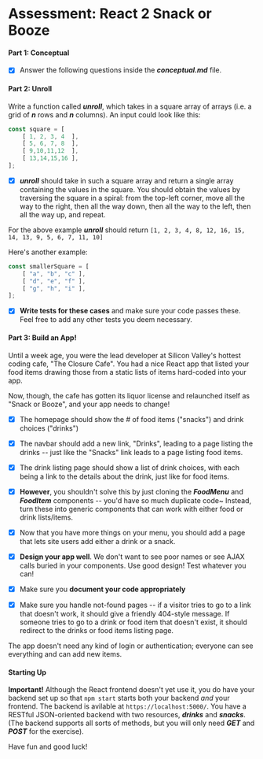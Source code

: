 # Assessment: React 2 Snack or Booze

#### Part 1: Conceptual

- [x] Answer the following questions inside the ***conceptual.md*** file.

#### Part 2: Unroll
Write a function called ***unroll***, which takes in a square array of arrays (i.e. a grid of ***n*** rows and ***n*** columns). An input could look like this:

```js
const square = [
    [ 1, 2, 3, 4  ],
    [ 5, 6, 7, 8  ],
    [ 9,10,11,12  ],
    [ 13,14,15,16 ],
];
```

- [x] ***unroll*** should take in such a square array and return a single array containing the values in the square. You should obtain the values by traversing the square in a spiral: from the top-left corner, move all the way to the right, then all the way down, then all the way to the left, then all the way up, and repeat.

For the above example ***unroll*** should return `[1, 2, 3, 4, 8, 12, 16, 15, 14, 13, 9, 5, 6, 7, 11, 10]`

Here's another example:

```js
const smallerSquare = [
    [ "a", "b", "c" ],
    [ "d", "e", "f" ],
    [ "g", "h", "i" ],
];
```
- [x] **Write tests for these cases** and make sure your code passes these. Feel free to add any other tests you deem necessary.

#### Part 3: Build an App!

Until a week age, you were the lead developer at Silicon Valley's hottest coding cafe, "The Closure Cafe". You had a nice React app that listed your food items drawing those from a static lists of items hard-coded into your app.

Now, though, the cafe has gotten its liquor license and relaunched itself as "Snack or Booze", and your app needs to change!

- [x] The homepage should show the # of food items ("snacks") and drink choices ("drinks")

- [x] The navbar should add a new link, "Drinks", leading to a page listing the drinks -- just like the "Snacks" link leads to a page listing food items.

- [x] The drink listing page should show a list of drink choices, with each being a link to the details about the drink, just like for food items.

- [x] **However**, you shouldn't solve this by just cloning the ***FoodMenu*** and ***FoodItem*** components -- you'd have so much duplicate code~ Instead, turn these into generic components that can work with either food or drink lists/items.

- [x] Now that you have more things on your menu, you should add a page that lets site users add either a drink or a snack.

- [x] **Design your app well**. We don't want to see poor names or see AJAX calls buried in your components. Use good design! Test whatever you can!

- [x] Make sure you **document your code appropriately**

- [x] Make sure you handle not-found pages -- if a visitor tries to go to a link that doesn't work, it should give a friendly 404-style message. If someone tries to go to a drink or food item that doesn't exist, it should redirect to the drinks or food items listing page.

The app doesn't need any kind of login or authentication; everyone can see everything and can add new items.

#### Starting Up

**Important!** Although the React frontend doesn't yet use it, you do have your backend set up so that `npm start` starts both your backend *and* your frontend. The backend is avilable at `https://localhost:5000/`. You have a RESTful JSON-oriented backend with two resources, ***drinks*** and ***snacks***. (The backend supports all sorts of methods, but you will only need ***GET*** and ***POST*** for the exercise).

Have fun and good luck!
